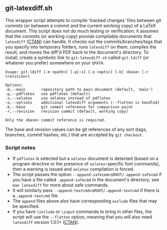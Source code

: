 ## git-latexdiff.sh

This wrapper script attempts to compile 'tracked changes' files between git
commits (or between a commit and the current working copy) of a LaTeX document.
This script does not do much testing or verification; it assumes that the
commits (or working copy) provide compilable documents that `latexdiff`
([CTAN](http://www.ctan.org/tex-archive/support/latexdiff/)) can handle.
It checks out the commits/branches/tags that you specify into temporary
folders, runs `latexdiff` on them, compiles the result, and moves the diff'd
PDF back to the document's directory. To install, create a symbolic link to
`git-latexdiff.sh` called `git-ldiff` (or whatever you prefer) somewhere on your
`$PATH`.

    Usage: git-ldiff [-m <path>] [-p|-x] [-o <opts>] [-b] <base> [-r <revision>]

    Options:
    -m,--main       repository path to main document (default, 'main')
    -p,--pdflatex   use pdflatex (default)
    -x,--xelatex    use xelatex instead of pdflatex
    -o,--options    additional latexdiff arguments (--flatten is handled)
    -b,--base       git commit reference for comparison point
    -r,--revision   revision commit (default, working copy)

    Only the <base> commit reference is required.

The base and revision values can be git references of any sort (tags, branches,
commit hashes, etc.) that are accepted by `git checkout`.

### Script notes

- If `pdflatex` is selected but a `xelatex` document is detected (based on a
program directive or the presence of `xelatex`-specific font commands), then a
warning is issued and `xelatex` compilation is forced.
- The script passes the option `--append-safecmd=$ROOT/.append-safecmd` if you
have a file called `.append-safecmd` in the document's directory; see `man
latexdiff` for more about safe commands. 
- It will similarly pass `--append-textcmd=$ROOT/.append-textcmd` if there is a
`.append-textcmd` file.
- The `append` files above also have corresponding `exclude` files that may be
specified.
- If you have `\include` or `\input` commands to bring in
other files, the script will use the `--flatten` option,
meaning that you will also need `latexdiff` version 1.0.1+
([CTAN](http://www.ctan.org/tex-archive/support/latexdiff/)).

